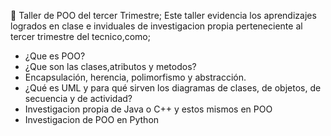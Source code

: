 📌 Taller de POO del tercer Trimestre; Este taller evidencia los aprendizajes logrados en clase e inviduales de investigacion propia perteneciente al tercer trimestre del tecnico,como;
- ¿Que es POO?
- ¿Que son las clases,atributos y metodos?
- Encapsulación, herencia, polimorfismo y abstracción.
- ¿Qué es UML y para qué sirven los diagramas de clases, de objetos, de secuencia y
de actividad?
- Investigacion propia de Java o C++ y estos mismos en POO
- Investigacion de POO en Python
